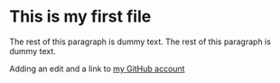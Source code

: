 # This is my first file

The rest of this paragraph is dummy text. The rest of this paragraph is dummy text.

Adding an edit and a link to [my GitHub account](https://github.com/acolter)
